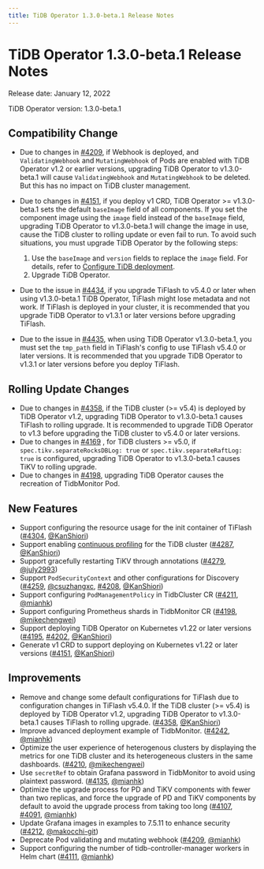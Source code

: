 ```yaml
---
title: TiDB Operator 1.3.0-beta.1 Release Notes
---
```

# TiDB Operator 1.3.0-beta.1 Release Notes

Release date: January 12, 2022

TiDB Operator version: 1.3.0-beta.1

## Compatibility Change

- Due to changes in [#4209](https://github.com/pingcap/tidb-operator/pull/4209), if Webhook is deployed, and `ValidatingWebhook` and `MutatingWebhook` of Pods are enabled with TiDB Operator v1.2 or earlier versions, upgrading TiDB Operator to v1.3.0-beta.1 will cause `ValidatingWebhook` and `MutatingWebhook` to be deleted. But this has no impact on TiDB cluster management.

- Due to changes in [#4151](https://github.com/pingcap/tidb-operator/pull/4151), if you deploy v1 CRD, TiDB Operator >= v1.3.0-beta.1 sets the default `baseImage` field of all components. If you set the component image using the `image` field instead of the `baseImage` field, upgrading TiDB Operator to v1.3.0-beta.1 will change the image in use, cause the TiDB cluster to rolling update or even fail to run. To avoid such situations, you must upgrade TiDB Operator by the following steps:
    1. Use the `baseImage` and `version` fields to replace the `image` field. For details, refer to [Configure TiDB deployment](../configure-a-tidb-cluster.md#version).
    2. Upgrade TiDB Operator.

- Due to the issue in [#4434](https://github.com/pingcap/tidb-operator/pull/4434), if you upgrade TiFlash to v5.4.0 or later when using v1.3.0-beta.1 TiDB Operator, TiFlash might lose metadata and not work. If TiFlash is deployed in your cluster, it is recommended that you upgrade TiDB Operator to v1.3.1 or later versions before upgrading TiFlash.

- Due to the issue in [#4435](https://github.com/pingcap/tidb-operator/pull/4435), when using TiDB Operator v1.3.0-beta.1, you must set the `tmp_path` field in TiFlash's config to use TiFlash v5.4.0 or later versions. It is recommended that you upgrade TiDB Operator to v1.3.1 or later versions before you deploy TiFlash.

## Rolling Update Changes

- Due to changes in [#4358](https://github.com/pingcap/tidb-operator/pull/4358), if the TiDB cluster (>= v5.4) is deployed by TiDB Operator v1.2, upgrading TiDB Operator to v1.3.0-beta.1 causes TiFlash to rolling upgrade. It is recommended to upgrade TiDB Operator to v1.3 before upgrading the TiDB cluster to v5.4.0 or later versions.
- Due to changes in [#4169](https://github.com/pingcap/tidb-operator/pull/4169) , for TiDB clusters >= v5.0, if `spec.tikv.separateRocksDBLog: true` or `spec.tikv.separateRaftLog: true` is configured, upgrading TiDB Operator to v1.3.0-beta.1 causes TiKV to rolling upgrade.
- Due to changes in [#4198](https://github.com/pingcap/tidb-operator/pull/4198), upgrading TiDB Operator causes the recreation of TidbMonitor Pod.

## New Features

- Support configuring the resource usage for the init container of TiFlash ([#4304](https://github.com/pingcap/tidb-operator/pull/4304), [@KanShiori](https://github.com/KanShiori))
- Support enabling [continuous profiling](../access-dashboard.md#enable-continuous-profiling) for the TiDB cluster ([#4287](https://github.com/pingcap/tidb-operator/pull/4287), [@KanShiori](https://github.com/KanShiori))
- Support gracefully restarting TiKV through annotations ([#4279](https://github.com/pingcap/tidb-operator/pull/4279), [@july2993](https://github.com/july2993))
- Support `PodSecurityContext` and other configurations for Discovery ([#4259](https://github.com/pingcap/tidb-operator/pull/4259), [@csuzhangxc](https://github.com/csuzhangxc), [#4208](https://github.com/pingcap/tidb-operator/pull/4208), [@KanShiori](https://github.com/KanShiori))
- Support configuring `PodManagementPolicy` in TidbCluster CR ([#4211](https://github.com/pingcap/tidb-operator/pull/4211), [@mianhk](https://github.com/mianhk))
- Support configuring Prometheus shards in TidbMonitor CR ([#4198](https://github.com/pingcap/tidb-operator/pull/4198), [@mikechengwei](https://github.com/mikechengwei))
- Support deploying TiDB Operator on Kubernetes v1.22 or later versions ([#4195](https://github.com/pingcap/tidb-operator/pull/4195), [#4202](https://github.com/pingcap/tidb-operator/pull/4202), [@KanShiori](https://github.com/KanShiori))
- Generate v1 CRD to support deploying on Kubernetes v1.22 or later versions ([#4151](https://github.com/pingcap/tidb-operator/pull/4151), [@KanShiori](https://github.com/KanShiori))

## Improvements

- Remove and change some default configurations for TiFlash due to configuration changes in TiFlash v5.4.0. If the TiDB cluster (>= v5.4) is deployed by TiDB Operator v1.2, upgrading TiDB Operator to v1.3.0-beta.1 causes TiFlash to rolling upgrade. ([#4358](https://github.com/pingcap/tidb-operator/pull/4358), [@KanShiori](https://github.com/KanShiori))
- Improve advanced deployment example of TidbMonitor. ([#4242](https://github.com/pingcap/tidb-operator/pull/4242), [@mianhk](https://github.com/mianhk))
- Optimize the user experience of heterogenous clusters by displaying the metrics for one TiDB cluster and its heterogeneous clusters in the same dashboards. ([#4210](https://github.com/pingcap/tidb-operator/pull/4210), [@mikechengwei](https://github.com/mikechengwei))
- Use `secretRef` to obtain Grafana password in TidbMonitor to avoid using plaintext password. ([#4135](https://github.com/pingcap/tidb-operator/pull/4135), [@mianhk](https://github.com/mianhk))
- Optimize the upgrade process for PD and TiKV components with fewer than two replicas, and force the upgrade of PD and TiKV components by default to avoid the upgrade process from taking too long ([#4107](https://github.com/pingcap/tidb-operator/pull/4107), [#4091](https://github.com/pingcap/tidb-operator/pull/4091), [@mianhk](https://github.com/mianhk))
- Update Grafana images in examples to 7.5.11 to enhance security ([#4212](https://github.com/pingcap/tidb-operator/pull/4212), [@makocchi-git](https://github.com/makocchi-git))
- Deprecate Pod validating and mutating webhook ([#4209](https://github.com/pingcap/tidb-operator/pull/4209), [@mianhk](https://github.com/mianhk))
- Support configuring the number of tidb-controller-manager workers in Helm chart ([#4111](https://github.com/pingcap/tidb-operator/pull/4111), [@mianhk](https://github.com/mianhk))
